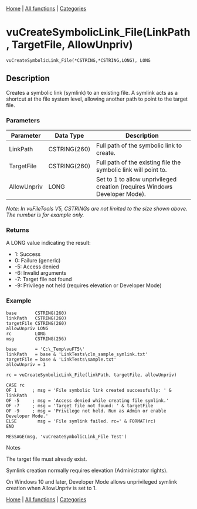 [Home](../index.md) | [All functions](../all-functions.md) | [Categories](../categories/index.md)

# vuCreateSymbolicLink_File(LinkPath, TargetFile, AllowUnpriv)

```Prototype
vuCreateSymbolicLink_File(*CSTRING,*CSTRING,LONG), LONG
```


## Description
Creates a symbolic link (symlink) to an existing file. A symlink acts as a shortcut at the file system level, allowing another path to point to the target file.

### Parameters

| Parameter   | Data Type    | Description                                                                 |
|-------------|--------------|-----------------------------------------------------------------------------|
| LinkPath    | CSTRING(260) | Full path of the symbolic link to create.                                   |
| TargetFile  | CSTRING(260) | Full path of the existing file the symbolic link will point to.             |
| AllowUnpriv | LONG         | Set to 1 to allow unprivileged creation (requires Windows Developer Mode).  |

_Note: In vuFileTools V5, CSTRINGs are not limited to the size shown above. The number is for example only._

### Returns
A LONG value indicating the result:

- 1: Success  
- 0: Failure (generic)  
- -5: Access denied  
- -6: Invalid arguments  
- -7: Target file not found  
- -9: Privilege not held (requires elevation or Developer Mode)  

### Example

```Clarion
base       CSTRING(260)
linkPath   CSTRING(260)
targetFile CSTRING(260)
allowUnpriv LONG
rc         LONG
msg        CSTRING(256)

base       = 'C:\_Temp\vuFT5\'
linkPath   = base & 'LinkTests\cln_sample_symlink.txt'
targetFile = base & 'LinkTests\sample.txt'
allowUnpriv = 1

rc = vuCreateSymbolicLink_File(linkPath, targetFile, allowUnpriv)

CASE rc
OF 1      ; msg = 'File symbolic link created successfully: ' & linkPath
OF -5     ; msg = 'Access denied while creating file symlink.'
OF -7     ; msg = 'Target file not found: ' & targetFile
OF -9     ; msg = 'Privilege not held. Run as Admin or enable Developer Mode.'
ELSE        msg = 'File symlink failed. rc=' & FORMAT(rc)
END

MESSAGE(msg, 'vuCreateSymbolicLink_File Test')

```
Notes

The target file must already exist.

Symlink creation normally requires elevation (Administrator rights).

On Windows 10 and later, Developer Mode allows unprivileged symlink creation when AllowUnpriv is set to 1.

[Home](../index.md) | [All functions](../all-functions.md) | [Categories](../categories/index.md)
